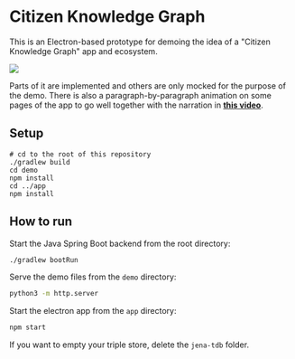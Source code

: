 # Citizen Knowledge Graph

This is an Electron-based prototype for demoing the idea of a "Citizen Knowledge Graph" app and ecosystem.

<img src="https://user-images.githubusercontent.com/5141792/271697710-e2b6acee-1eef-45ea-9bab-4a83fc1896d5.png">

Parts of it are implemented and others are only mocked for the purpose of the demo. There is also a paragraph-by-paragraph animation on some pages of the app to go well together with the narration in **[this video](https://youtube.com/playlist?list=PLyt46q60EbD9-xm2_0MjYisG2OcVBqhjI)**.

## Setup

```shell
# cd to the root of this repository
./gradlew build
cd demo
npm install
cd ../app
npm install
```

## How to run

Start the Java Spring Boot backend from the root directory:

```sh
./gradlew bootRun
```

Serve the demo files from the `demo` directory:

```sh
python3 -m http.server
```

Start the electron app from the `app` directory:

```sh
npm start
```

If you want to empty your triple store, delete the `jena-tdb` folder.
